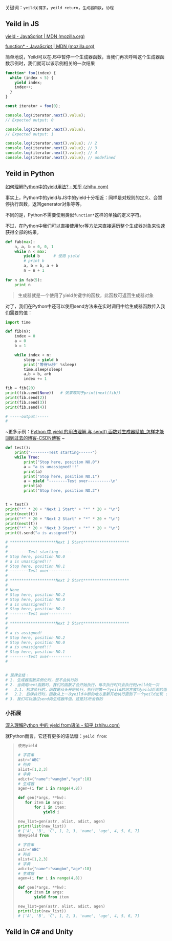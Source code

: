 关键词：`yeild关键字`，`yeild return`，`生成器函数`，`协程`

## Yeild in JS

[yield - JavaScript | MDN (mozilla.org)](https://developer.mozilla.org/zh-CN/docs/Web/JavaScript/Reference/Operators/yield)

[function* - JavaScript | MDN (mozilla.org)](https://developer.mozilla.org/zh-CN/docs/Web/JavaScript/Reference/Statements/function*)

简单地说，Yeild可以在JS中暂停一个生成器函数，当我们再次呼叫这个生成器函数示例时，我们就可以该示例相关的一次结果

```js
function* foo(index) {
  while (index < 5) {
    yield index;
    index++;
  }
}

const iterator = foo(0);

console.log(iterator.next().value);
// Expected output: 0

console.log(iterator.next().value);
// Expected output: 1

console.log(iterator.next().value); // 2
console.log(iterator.next().value); // 3
console.log(iterator.next().value); // 4
console.log(iterator.next().value); // undefined
```

## Yeild in Python

[如何理解Python中的yield用法? - 知乎 (zhihu.com)](https://zhuanlan.zhihu.com/p/268605982)

事实上，Python中的yield与JS中的yield十分相近：同样是对规则的定义、会暂停执行函数，返回generator对象等等。

不同的是，Python不需要使用类似`function*`这样的单独的定义字符。

不过，在Python中我们可以直接使用for等方法来直接遍历整个生成器对象来快速获得全部的结果。

```python
def fab(max): 
    n, a, b = 0, 0, 1 
    while n < max: 
        yield b      # 使用 yield
        # print b 
        a, b = b, a + b 
        n = n + 1
 
for n in fab(5): 
    print n
```

> 生成器就是一个使用了yield关键字的函数，此函数可返回生成器对象

对了，我们在Python中还可以使用send方法来在实时调用中给生成器函数传入我们需要的值：

```python
import time

def fib(n):
    index = 0
    a = 0
    b = 1

    while index < n:
        sleep = yield b
        print('等待%s秒' %sleep)
        time.sleep(sleep)
        a,b = b, a+b
        index += 1

fib = fib(20)
print(fib.send(None))   # 效果等同于print(next(fib))
print(fib.send(2))
print(fib.send(3))
print(fib.send(4))

# -----output:-----
# 
```



~更多示例：[Python 中 yield 的用法理解 与 send() 函数对生成器赋值_怎样才能回到过去的博客-CSDN博客](https://blog.csdn.net/Z2572862506/article/details/128766574) ~

```python
def test():
    print("--------Test starting------")
    while True:
        print("Stop here, position NO.0")
        a = "a is unassigned!!!"
        print(a)
        print("Stop here, position NO.1")
        a = yield "--------Test over----------\n"
        print(a)
        print("Stop here, position NO.2")


t = test()
print("*" * 20 + "Next 1 Start" + "*" * 20 + "\n")
print(next(t))
print("*" * 20 + "Next 2 Start" + "*" * 20 + "\n")
print(next(t))
print("*" * 20 + "Next 3 Start" + "*" * 20 + "\n")
print(t.send("a is assigned!"))

# ********************Next 1 Start********************
# 
# --------Test starting------
# Stop here, position NO.0
# a is unassigned!!!
# Stop here, position NO.1
# --------Test over----------
# 
# ********************Next 2 Start********************
# 
# None
# Stop here, position NO.2
# Stop here, position NO.0
# a is unassigned!!!
# Stop here, position NO.1
# --------Test over----------
# 
# ********************Next 3 Start********************
#
# a is assigned!
# Stop here, position NO.2
# Stop here, position NO.0
# a is unassigned!!!
# Stop here, position NO.1
# --------Test over----------
#


# 规律总结：
# 1. 生成器函数实例化时，是不会执行的
# 2. 当调用next函数时，我们的函数才会开始执行，每次执行时只会执行到yeild处一次
# 	2.1. 初次执行时，函数是从头开始执行，执行到第一个yeild的地方放回yeild后面的值，如果没有外部传值，则yeild本身返回None
#	2.2. 后续执行时，函数从上一次yeild中断的地方重新开始执行直到下一个yeild出现（然后在那个地方再次中断）
# 3. 我们可以通过send向生成器传值，这是JS所没有的
```



### 小拓展

[深入理解Python 中的 yield from语法 - 知乎 (zhihu.com)](https://zhuanlan.zhihu.com/p/267966140)

就Python而言，它还有更多的语法糖：`yeild from`:

>```python
>使用yield
>
># 字符串
>astr='ABC'
># 列表
>alist=[1,2,3]
># 字典
>adict={"name":"wangbm","age":18}
># 生成器
>agen=(i for i in range(4,8))
>
>def gen(*args, **kw):
>    for item in args:
>        for i in item:
>            yield i
>
>new_list=gen(astr, alist, adict, agen)
>print(list(new_list))
># ['A', 'B', 'C', 1, 2, 3, 'name', 'age', 4, 5, 6, 7]
>使用yield from
>
># 字符串
>astr='ABC'
># 列表
>alist=[1,2,3]
># 字典
>adict={"name":"wangbm","age":18}
># 生成器
>agen=(i for i in range(4,8))
>
>def gen(*args, **kw):
>    for item in args:
>        yield from item
>
>new_list=gen(astr, alist, adict, agen)
>print(list(new_list))
># ['A', 'B', 'C', 1, 2, 3, 'name', 'age', 4, 5, 6, 7]
>```

## Yeild in C# and Unity





